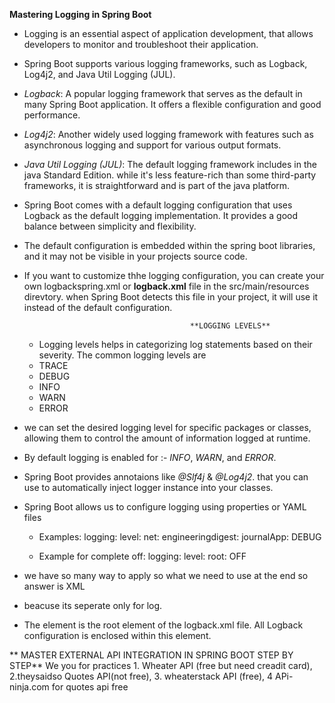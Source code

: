 **Mastering Logging in Spring Boot**
- Logging is an essential aspect of application development, that allows developers to monitor and troubleshoot their application.
- Spring Boot supports various logging frameworks, such as Logback, Log4j2, and Java Util Logging (JUL).
 - _Logback_: A popular logging framework that serves as the default in many Spring Boot application. It offers a flexible configuration and good performance.
 - _Log4j2_: Another widely used logging framework with features such as asynchronous logging and support for various output formats.
 - _Java Util Logging (JUL)_: The default logging framework includes in the java Standard Edition. while it's less feature-rich than some third-party frameworks, it is straightforward and is part of the java platform.

- Spring Boot comes with a default logging configuration that uses Logback as the default logging implementation. It provides a good balance between simplicity and flexibility.
- The default configuration is embedded within the spring boot libraries, and it may not be visible in your projects source code.

- If you want to customize thhe logging configuration, you can create your own logbackspring.xml or **logback.xml** file in the src/main/resources direvtory. when Spring Boot detects this file in your project, it will use it instead of the default configuration.

                                           **LOGGING LEVELS**
  - Logging levels helps in categorizing log statements based on their severity. The common logging levels are
   - TRACE
   - DEBUG
   - INFO
   - WARN
   - ERROR
- we can set the desired logging level for specific packages or classes, allowing them to control the amount of information logged at runtime.
- By default logging is enabled for :- _INFO_, _WARN_, and _ERROR_.
- Spring Boot provides annotaions like _@Slf4j_ & _@Log4j2_. that you can use to automatically inject logger instance into your classes.

- Spring Boot allows us to configure logging using properties or YAML files
  - Examples: logging:
                level:
                  net:
                    engineeringdigest:
                          journalApp: DEBUG
  
  - Example for complete off: logging:
                                level:
                                 root: OFF  
  
- we have so many way to apply so what we need to use at the end so answer is XML
- beacuse its seperate only for log.
- The <configuration> element is the root element of the logback.xml file. All Logback configuration is enclosed within this element.

** MASTER EXTERNAL API INTEGRATION IN SPRING BOOT STEP BY STEP**
We you for practices  1. Wheater API (free but need creadit card), 2.theysaidso Quotes API(not free), 3. wheaterstack API (free), 4 APi-ninja.com for quotes api free